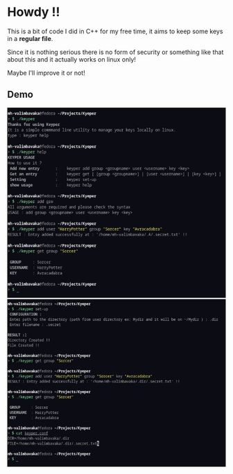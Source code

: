 # Howdy !!
This is a bit of code I did in C++ for my free time, it aims to keep some keys in a **regular file**.

Since it is nothing serious there is no form of security or something like that about this and it actually works on linux only!

Maybe I'll improve it or not!

## Demo

![image](https://github.com/Vali127/Keyper/blob/main/.image/demo1.png)
![image](https://github.com/Vali127/Keyper/blob/main/.image/demo2.png)
